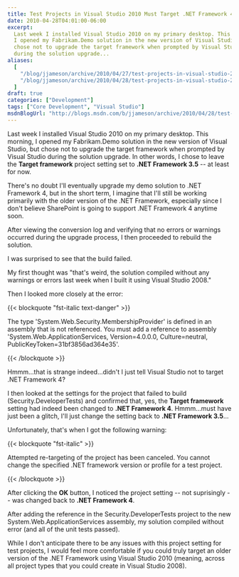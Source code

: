 ```yaml
---
title: Test Projects in Visual Studio 2010 Must Target .NET Framework 4
date: 2010-04-28T04:01:00-06:00
excerpt:
  Last week I installed Visual Studio 2010 on my primary desktop. This morning,
  I opened my Fabrikam.Demo solution in the new version of Visual Studio, but
  chose not to upgrade the target framework when prompted by Visual Studio
  during the solution upgrade...
aliases:
  [
    "/blog/jjameson/archive/2010/04/27/test-projects-in-visual-studio-2010-must-target-net-framework-4.aspx",
    "/blog/jjameson/archive/2010/04/28/test-projects-in-visual-studio-2010-must-target-net-framework-4.aspx",
  ]
draft: true
categories: ["Development"]
tags: ["Core Development", "Visual Studio"]
msdnBlogUrl: "http://blogs.msdn.com/b/jjameson/archive/2010/04/28/test-projects-in-visual-studio-2010-must-target-net-framework-4.aspx"
---
```


Last week I installed Visual Studio 2010 on my primary desktop. This morning, I
opened my Fabrikam.Demo solution in the new version of Visual Studio, but chose
not to upgrade the target framework when prompted by Visual Studio during the
solution upgrade. In other words, I chose to leave the **Target framework**
project setting set to **.NET Framework 3.5** -- at least for now.

There's no doubt I'll eventually upgrade my demo solution to .NET Framework 4,
but in the short term, I imagine that I'll still be working primarily with the
older version of the .NET Framework, especially since I don't believe SharePoint
is going to support .NET Framework 4 anytime soon.

After viewing the conversion log and verifying that no errors or warnings
occurred during the upgrade process, I then proceeded to rebuild the solution.

I was surprised to see that the build failed.

My first thought was "that's weird, the solution compiled without any warnings
or errors last week when I built it using Visual Studio 2008."

Then I looked more closely at the error:

{{< blockquote "fst-italic text-danger" >}}

The type 'System.Web.Security.MembershipProvider' is defined in an assembly that
is not referenced. You must add a reference to assembly
'System.Web.ApplicationServices, Version=4.0.0.0, Culture=neutral,
PublicKeyToken=31bf3856ad364e35'.

{{< /blockquote >}}

Hmmm...that is strange indeed...didn't I just tell Visual Studio not to target
.NET Framework 4?

I then looked at the settings for the project that failed to build
(Security.DeveloperTests) and confirmed that, yes, the **Target framework**
setting had indeed been changed to **.NET Framework 4**. Hmmm...must have just
been a glitch, I'll just change the setting back to **.NET Framework 3.5**...

Unfortunately, that's when I got the following warning:

{{< blockquote "fst-italic" >}}

Attempted re-targeting of the project has been canceled. You cannot change the
specified .NET framework version or profile for a test project.

{{< /blockquote >}}

After clicking the **OK** button, I noticed the project setting -- not
suprisingly -- was changed back to **.NET Framework 4**.

After adding the reference in the Security.DeveloperTests project to the new
System.Web.ApplicationServices assembly, my solution compiled without error (and
all of the unit tests passed).

While I don't anticipate there to be any issues with this project setting for
test projects, I would feel more comfortable if you could truly target an older
version of the .NET Framework using Visual Studio 2010 (meaning, across all
project types that you could create in Visual Studio 2008).
